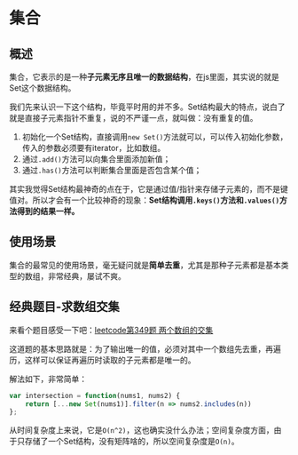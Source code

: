 # 集合

## 概述

集合，它表示的是一种**子元素无序且唯一的数据结构**，在js里面，其实说的就是Set这个数据结构。

我们先来认识一下这个结构，毕竟平时用的并不多。Set结构最大的特点，说白了就是直接子元素指针不重复，说的不严谨一点，就叫做：没有重复的值。

1. 初始化一个Set结构，直接调用`new Set()`方法就可以，可以传入初始化参数，传入的参数必须要有iterator，比如数组。
2. 通过`.add()`方法可以向集合里面添加新值；
3. 通过`.has()`方法可以判断集合里面是否包含某个值；

其实我觉得Set结构最神奇的点在于，它是通过值/指针来存储子元素的，而不是键值对。所以才会有一个比较神奇的现象：**Set结构调用`.keys()`方法和`.values()`方法得到的结果一样。**

## 使用场景

集合的最常见的使用场景，毫无疑问就是**简单去重**，尤其是那种子元素都是基本类型的数组，非常经典，屡试不爽。

## 经典题目-求数组交集

来看个题目感受一下吧：[leetcode第349题 两个数组的交集](https://leetcode-cn.com/problems/intersection-of-two-arrays/submissions/)

这道题的基本思路就是：为了输出唯一的值，必须对其中一个数组先去重，再遍历，这样可以保证再遍历时读取的子元素都是唯一的。

解法如下，非常简单：

```js
var intersection = function(nums1, nums2) {
    return [...new Set(nums1)].filter(n => nums2.includes(n))
};
```

从时间复杂度上来说，它是`O(n^2)`，这也确实没什么办法；空间复杂度方面，由于只存储了一个Set结构，没有矩阵啥的，所以空间复杂度是`O(n)`。



